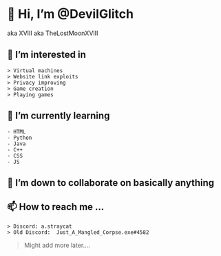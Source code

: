 # 👋 Hi, I’m @DevilGlitch
aka XVIII aka TheLostMoonXVIII
 
## 👀 I’m interested in 

    > Virtual machines
    > Website link exploits
    > Privacy improving
    > Game creation
    > Playing games
    
## 🌱 I’m currently learning

    - HTML
    - Python
    - Java
    - C++
    - CSS
    - JS

## 💞️ I’m down to collaborate on basically anything
  
## 📫 How to reach me ...
    > Discord: a.straycat
    > Old Discord:  Just_A_Mangled_Corpse.exe#4582
  > Might add more later.... 


<!---
DevilGlitch/DevilGlitch is a ✨ special ✨ repository because its `README.md` (this file) appears on your GitHub profile.
You can click the Preview link to take a look at your changes.
--->
